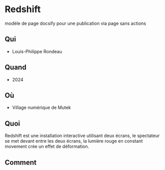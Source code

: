 # Redshift
modèle de page docsify pour une publication via page sans actions 


## Qui
  - Louis-Philippe Rondeau

## Quand
  - 2024
## Où
  - Village numérique de Mutek
## Quoi
  Redshift est une installation interactive utilisant deux écrans, le spectateur se met devant entre les deux écrans, la lumière rouge en constant movement crée un effet de déformation.   
## Comment
